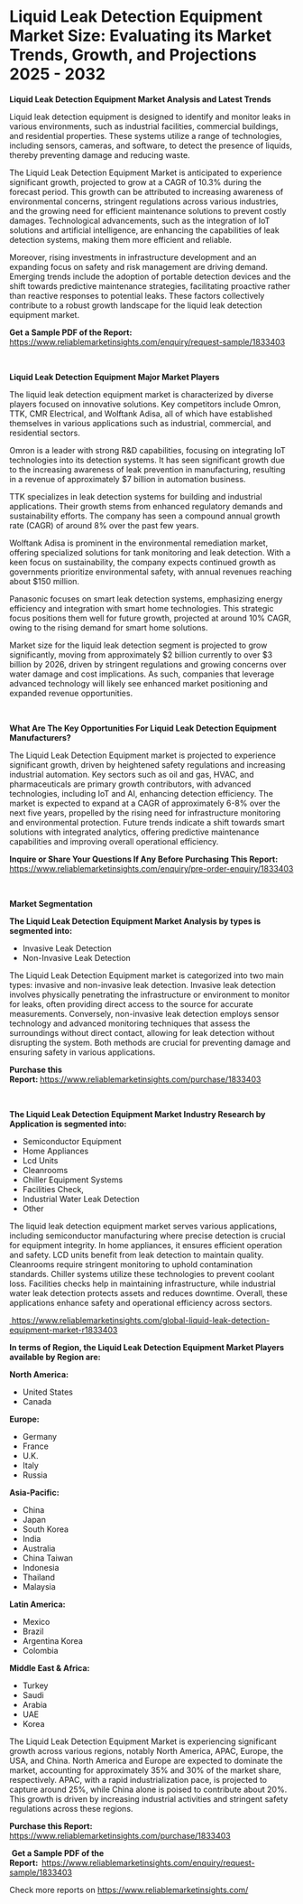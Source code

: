<p><h1>Liquid Leak Detection Equipment Market Size: Evaluating its Market Trends, Growth, and Projections 2025 - 2032</h1></p><p><strong>Liquid Leak Detection Equipment Market Analysis and Latest Trends</strong></p>
<p><p>Liquid leak detection equipment is designed to identify and monitor leaks in various environments, such as industrial facilities, commercial buildings, and residential properties. These systems utilize a range of technologies, including sensors, cameras, and software, to detect the presence of liquids, thereby preventing damage and reducing waste.</p><p>The Liquid Leak Detection Equipment Market is anticipated to experience significant growth, projected to grow at a CAGR of 10.3% during the forecast period. This growth can be attributed to increasing awareness of environmental concerns, stringent regulations across various industries, and the growing need for efficient maintenance solutions to prevent costly damages. Technological advancements, such as the integration of IoT solutions and artificial intelligence, are enhancing the capabilities of leak detection systems, making them more efficient and reliable.</p><p>Moreover, rising investments in infrastructure development and an expanding focus on safety and risk management are driving demand. Emerging trends include the adoption of portable detection devices and the shift towards predictive maintenance strategies, facilitating proactive rather than reactive responses to potential leaks. These factors collectively contribute to a robust growth landscape for the liquid leak detection equipment market.</p></p>
<p><strong>Get a Sample PDF of the Report:&nbsp;</strong> <a href="https://www.reliablemarketinsights.com/enquiry/request-sample/1833403?utm_campaign=2199&utm_medium=2&utm_source=Github&utm_content=ia&utm_term=26032025&utm_id=liquid-leak-detection-equipment">https://www.reliablemarketinsights.com/enquiry/request-sample/1833403</a></p>
<p>&nbsp;</p>
<p><strong>Liquid Leak Detection Equipment Major Market Players</strong></p>
<p><p>The liquid leak detection equipment market is characterized by diverse players focused on innovative solutions. Key competitors include Omron, TTK, CMR Electrical, and Wolftank Adisa, all of which have established themselves in various applications such as industrial, commercial, and residential sectors.</p><p>Omron is a leader with strong R&D capabilities, focusing on integrating IoT technologies into its detection systems. It has seen significant growth due to the increasing awareness of leak prevention in manufacturing, resulting in a revenue of approximately $7 billion in automation business.</p><p>TTK specializes in leak detection systems for building and industrial applications. Their growth stems from enhanced regulatory demands and sustainability efforts. The company has seen a compound annual growth rate (CAGR) of around 8% over the past few years.</p><p>Wolftank Adisa is prominent in the environmental remediation market, offering specialized solutions for tank monitoring and leak detection. With a keen focus on sustainability, the company expects continued growth as governments prioritize environmental safety, with annual revenues reaching about $150 million.</p><p>Panasonic focuses on smart leak detection systems, emphasizing energy efficiency and integration with smart home technologies. This strategic focus positions them well for future growth, projected at around 10% CAGR, owing to the rising demand for smart home solutions.</p><p>Market size for the liquid leak detection segment is projected to grow significantly, moving from approximately $2 billion currently to over $3 billion by 2026, driven by stringent regulations and growing concerns over water damage and cost implications. As such, companies that leverage advanced technology will likely see enhanced market positioning and expanded revenue opportunities.</p></p>
<p>&nbsp;</p>
<p><strong>What Are The Key Opportunities For Liquid Leak Detection Equipment Manufacturers?</strong></p>
<p><p>The Liquid Leak Detection Equipment market is projected to experience significant growth, driven by heightened safety regulations and increasing industrial automation. Key sectors such as oil and gas, HVAC, and pharmaceuticals are primary growth contributors, with advanced technologies, including IoT and AI, enhancing detection efficiency. The market is expected to expand at a CAGR of approximately 6-8% over the next five years, propelled by the rising need for infrastructure monitoring and environmental protection. Future trends indicate a shift towards smart solutions with integrated analytics, offering predictive maintenance capabilities and improving overall operational efficiency.</p></p>
<p><strong>Inquire or Share Your Questions If Any Before Purchasing This Report:</strong> <a href="https://www.reliablemarketinsights.com/enquiry/pre-order-enquiry/1833403?utm_campaign=2199&utm_medium=2&utm_source=Github&utm_content=ia&utm_term=26032025&utm_id=liquid-leak-detection-equipment">https://www.reliablemarketinsights.com/enquiry/pre-order-enquiry/1833403</a></p>
<p>&nbsp;</p>
<p><strong>Market Segmentation</strong></p>
<p><strong>The Liquid Leak Detection Equipment Market Analysis by types is segmented into:</strong></p>
<p><ul><li>Invasive Leak Detection</li><li>Non-Invasive Leak Detection</li></ul></p>
<p><p>The Liquid Leak Detection Equipment market is categorized into two main types: invasive and non-invasive leak detection. Invasive leak detection involves physically penetrating the infrastructure or environment to monitor for leaks, often providing direct access to the source for accurate measurements. Conversely, non-invasive leak detection employs sensor technology and advanced monitoring techniques that assess the surroundings without direct contact, allowing for leak detection without disrupting the system. Both methods are crucial for preventing damage and ensuring safety in various applications.</p></p>
<p><strong>Purchase this Report:&nbsp;</strong><a href="https://www.reliablemarketinsights.com/purchase/1833403?utm_campaign=2199&utm_medium=2&utm_source=Github&utm_content=ia&utm_term=26032025&utm_id=liquid-leak-detection-equipment">https://www.reliablemarketinsights.com/purchase/1833403</a></p>
<p>&nbsp;</p>
<p><strong>The Liquid Leak Detection Equipment Market Industry Research by Application is segmented into:</strong></p>
<p><ul><li>Semiconductor Equipment</li><li>Home Appliances</li><li>Lcd Units</li><li>Cleanrooms</li><li>Chiller Equipment Systems</li><li>Facilities Check,</li><li>Industrial Water Leak Detection</li><li>Other</li></ul></p>
<p><p>The liquid leak detection equipment market serves various applications, including semiconductor manufacturing where precise detection is crucial for equipment integrity. In home appliances, it ensures efficient operation and safety. LCD units benefit from leak detection to maintain quality. Cleanrooms require stringent monitoring to uphold contamination standards. Chiller systems utilize these technologies to prevent coolant loss. Facilities checks help in maintaining infrastructure, while industrial water leak detection protects assets and reduces downtime. Overall, these applications enhance safety and operational efficiency across sectors.</p></p>
<p><a href="https://www.reliablemarketinsights.com/global-liquid-leak-detection-equipment-market-r1833403?utm_campaign=2199&utm_medium=2&utm_source=Github&utm_content=ia&utm_term=26032025&utm_id=liquid-leak-detection-equipment">&nbsp;https://www.reliablemarketinsights.com/global-liquid-leak-detection-equipment-market-r1833403</a></p>
<p><strong>In terms of Region, the Liquid Leak Detection Equipment Market Players available by Region are:</strong></p>
<p>
    <p> <strong> North America: </strong>
        <ul>
            <li>United States</li>
            <li>Canada</li>
        </ul>
        </p> 
    <p> <strong> Europe: </strong>
        <ul>
            <li>Germany</li>
            <li>France</li>
            <li>U.K.</li>
            <li>Italy</li>
            <li>Russia</li>
        </ul>
        </p> 
    <p> <strong> Asia-Pacific: </strong>
        <ul>
            <li>China</li>
            <li>Japan</li>
            <li>South Korea</li>
            <li>India</li>
            <li>Australia</li>
            <li>China Taiwan</li>
            <li>Indonesia</li>
            <li>Thailand</li>
            <li>Malaysia</li>
        </ul>
        </p> 
    <p> <strong> Latin America: </strong>
        <ul>
            <li>Mexico</li>
            <li>Brazil</li>
            <li>Argentina Korea</li>
            <li>Colombia</li>
        </ul>
        </p> 
    <p> <strong> Middle East & Africa: </strong>
        <ul>
            <li>Turkey</li>
            <li>Saudi</li>
            <li>Arabia</li>
            <li>UAE</li>
            <li>Korea</li>
        </ul>
    </p>
    </p>
<p><p>The Liquid Leak Detection Equipment Market is experiencing significant growth across various regions, notably North America, APAC, Europe, the USA, and China. North America and Europe are expected to dominate the market, accounting for approximately 35% and 30% of the market share, respectively. APAC, with a rapid industrialization pace, is projected to capture around 25%, while China alone is poised to contribute about 20%. This growth is driven by increasing industrial activities and stringent safety regulations across these regions.</p></p>
<p><strong>Purchase this Report: </strong><a href="https://www.reliablemarketinsights.com/purchase/1833403?utm_campaign=2199&utm_medium=2&utm_source=Github&utm_content=ia&utm_term=26032025&utm_id=liquid-leak-detection-equipment">https://www.reliablemarketinsights.com/purchase/1833403</a></p>
<p>&nbsp;<strong>Get a Sample PDF of the Report:&nbsp;&nbsp;</strong><a href="https://www.reliablemarketinsights.com/enquiry/request-sample/1833403?utm_campaign=2199&utm_medium=2&utm_source=Github&utm_content=ia&utm_term=26032025&utm_id=liquid-leak-detection-equipment">https://www.reliablemarketinsights.com/enquiry/request-sample/1833403</a></p>
<p><strong></strong></p>
<p>Check more reports on <a href="https://www.reliablemarketinsights.com/?utm_campaign=2199&utm_medium=2&utm_source=Github&utm_content=ia&utm_term=26032025&utm_id=liquid-leak-detection-equipment">https://www.reliablemarketinsights.com/</a></p>